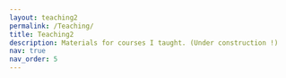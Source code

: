 ```yaml
---
layout: teaching2
permalink: /Teaching/
title: Teaching2
description: Materials for courses I taught. (Under construction !)
nav: true
nav_order: 5
---
```

